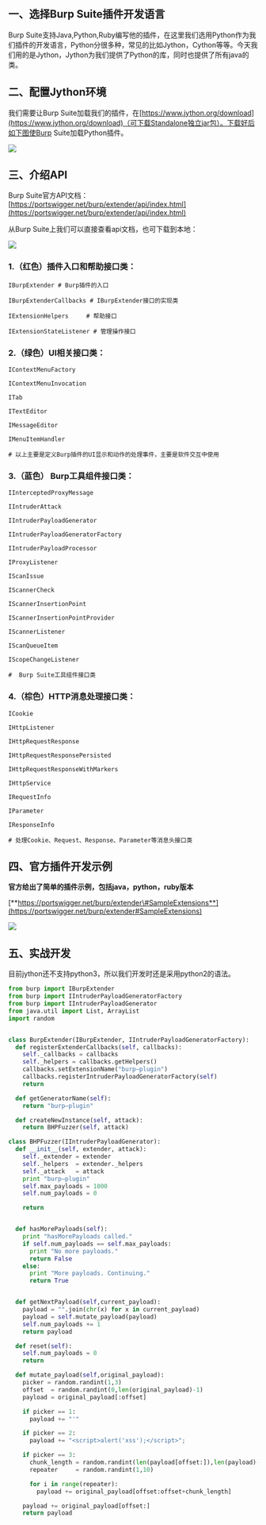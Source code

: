 ## **一、选择Burp Suite插件开发语言**

Burp Suite支持Java,Python,Ruby编写他的插件，在这里我们选用Python作为我们插件的开发语言，Python分很多种，常见的比如Jython，Cython等等。今天我们用的是Jython，Jython为我们提供了Python的库，同时也提供了所有java的类。

## 二、配置Jython环境

我们需要让Burp Suite加载我们的插件，在[https://www.jython.org/download](https://www.jython.org/download)（可下载Standalone独立jar包）。下载好后如下图使Burp Suite加载Python插件。

![](/assets/burp-1.png)

## 三、介绍API

Burp Suite官方API文档：[https://portswigger.net/burp/extender/api/index.html](https://portswigger.net/burp/extender/api/index.html)

从Burp Suite上我们可以直接查看api文档，也可下载到本地：

![](/assets/burp-12.png)

### 1.（红色）插件入口和帮助接口类：

```
IBurpExtender # Burp插件的入口

IBurpExtenderCallbacks # IBurpExtender接口的实现类

IExtensionHelpers     # 帮助接口

IExtensionStateListener # 管理操作接口
```

### 2.（绿色）UI相关接口类：

```
IContextMenuFactory

IContextMenuInvocation

ITab

ITextEditor

IMessageEditor

IMenuItemHandler

# 以上主要是定义Burp插件的UI显示和动作的处理事件，主要是软件交互中使用
```

### 3.（蓝色） Burp工具组件接口类：

```
IInterceptedProxyMessage

IIntruderAttack

IIntruderPayloadGenerator

IIntruderPayloadGeneratorFactory

IIntruderPayloadProcessor

IProxyListener

IScanIssue

IScannerCheck

IScannerInsertionPoint

IScannerInsertionPointProvider

IScannerListener

IScanQueueItem

IScopeChangeListener

#  Burp Suite工具组件接口类
```

### 4.（棕色）HTTP消息处理接口类：

```
ICookie

IHttpListener

IHttpRequestResponse

IHttpRequestResponsePersisted

IHttpRequestResponseWithMarkers

IHttpService

IRequestInfo

IParameter

IResponseInfo

# 处理Cookie、Request、Response、Parameter等消息头接口类
```

## 

## 四、**官方插件开发示例**

**官方给出了简单的插件示例，包括java，python，ruby版本**

[**https://portswigger.net/burp/extender\#SampleExtensions**](https://portswigger.net/burp/extender#SampleExtensions)

![](/assets/burp-13.png)

## 五、**实战开发**

目前jython还不支持python3，所以我们开发时还是采用python2的语法。

```py
from burp import IBurpExtender    
from burp import IIntruderPayloadGeneratorFactory    
from burp import IIntruderPayloadGenerator    
from java.util import List, ArrayList    
import random    


class BurpExtender(IBurpExtender, IIntruderPayloadGeneratorFactory):    
  def registerExtenderCallbacks(self, callbacks):    
    self._callbacks = callbacks    
    self._helpers = callbacks.getHelpers()    
    callbacks.setExtensionName("burp—plugin")    
    callbacks.registerIntruderPayloadGeneratorFactory(self)    
    return    

  def getGeneratorName(self):    
    return "burp—plugin"    

  def createNewInstance(self, attack):    
    return BHPFuzzer(self, attack)    

class BHPFuzzer(IIntruderPayloadGenerator):    
  def __init__(self, extender, attack):    
    self._extender = extender    
    self._helpers  = extender._helpers    
    self._attack   = attack    
    print "burp—plugin"    
    self.max_payloads = 1000    
    self.num_payloads = 0    

    return    


  def hasMorePayloads(self):    
    print "hasMorePayloads called."    
    if self.num_payloads == self.max_payloads:    
      print "No more payloads."    
      return False    
    else:    
      print "More payloads. Continuing."    
      return True    


  def getNextPayload(self,current_payload):    
    payload = "".join(chr(x) for x in current_payload)    
    payload = self.mutate_payload(payload)    
    self.num_payloads += 1    
    return payload    

  def reset(self):    
    self.num_payloads = 0    
    return    

  def mutate_payload(self,original_payload):    
    picker = random.randint(1,3)    
    offset  = random.randint(0,len(original_payload)-1)    
    payload = original_payload[:offset]    

    if picker == 1:    
      payload += "'"    

    if picker == 2:    
      payload += "<script>alert('xss');</script>";    

    if picker == 3:    
      chunk_length = random.randint(len(payload[offset:]),len(payload)-1)    
      repeater     = random.randint(1,10)    

      for i in range(repeater):    
        payload += original_payload[offset:offset+chunk_length]    

    payload += original_payload[offset:]    
    return payload
```



